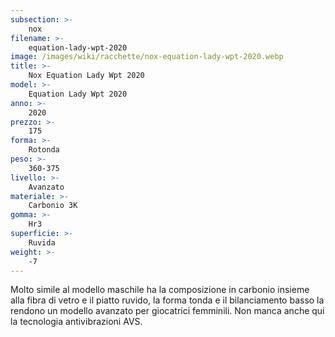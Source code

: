 ```yaml
---
subsection: >-
    nox
filename: >-
    equation-lady-wpt-2020
image: /images/wiki/racchette/nox-equation-lady-wpt-2020.webp
title: >-
    Nox Equation Lady Wpt 2020
model: >-
    Equation Lady Wpt 2020
anno: >-
    2020
prezzo: >-
    175
forma: >-
    Rotonda
peso: >-
    360-375
livello: >-
    Avanzato
materiale: >-
    Carbonio 3K
gomma: >-
    Hr3
superficie: >-
    Ruvida
weight: >-
    -7
---
```

Molto simile al modello maschile ha la composizione in carbonio insieme alla fibra di vetro e il piatto ruvido, la forma tonda e il bilanciamento basso la rendono un modello avanzato per giocatrici femminili. Non manca anche qui la tecnologia antivibrazioni AVS.
